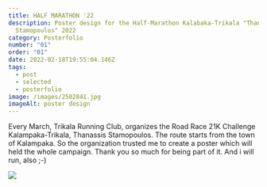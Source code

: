 ```yaml
---
title: HALF MARATHON '22
description: Poster design for the Half-Marathon Kalabaka-Trikala "Thanassis
  Stamopoulos" 2022
category: Posterfolio
number: "01"
order: "01"
date: 2022-02-18T19:55:04.146Z
tags:
  - post
  - selected
  - posterfolio
image: /images/2502841.jpg
imageAlt: poster design
---
```

Every March, Trikala Running Club, organizes the Road Race 21K Challenge Kalampaka-Trikala, Thanassis Stamopoulos. The route starts from the town of Kalampaka. So the organization trusted me to create a poster which will held the whole campaign. Thank you so much for being part of it. And i will run, also ;-)

![](/images/687.jpg)